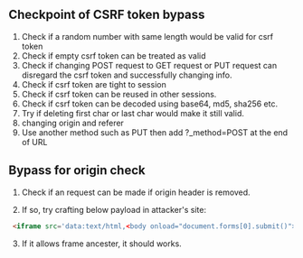 ## Checkpoint of CSRF token bypass

1. Check if a random number with same length would be valid for csrf token
2. Check if empty csrf token can be treated as valid
3. Check if changing POST request to GET request or PUT request can disregard the csrf token and successfully changing info.
4. Check if csrf token are tight to session
5. Check if csrf token can be reused in other sessions.
6. Check if csrf token can be decoded using base64, md5, sha256 etc.
7. Try if deleting first char or last char would make it still valid.
8. changing origin and referer
9. Use another method such as PUT then add ?_method=POST at the end of URL

## Bypass for origin check 

1. Check if an request can be made if origin header is removed.

2. If so, try crafting below payload in attacker's site:

```html
 <iframe src='data:text/html,<body onload="document.forms[0].submit()"><form action="https://www.victim.com" method="get"></body>'></iframe>
```

3. If it allows frame ancester, it should works.
